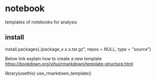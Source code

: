 # notebook
templates of notebooks for analysis

## install

install.packages(./package_x.x.x.tar.gz", repos = NULL, type = "source")

Below link explain how to create a new template
https://bookdown.org/yihui/rmarkdown/template-structure.html

library(usethis)
use_rmarkdown_template()
